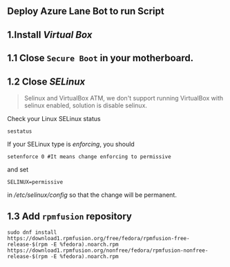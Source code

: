 ## Deploy Azure Lane Bot to run Script

## 1.Install *Virtual Box*

## 1.1 Close `Secure Boot` in your motherboard.

## 1.2 Close ***SELinux***

>Selinux and VirtualBox
ATM, we don't support running VirtualBox with selinux enabled, solution is disable selinux.

Check your Linux SELinux status

```
sestatus
```

If your SELinux type is *enforcing*, you should

```
setenforce 0 #It means change enforcing to permissive
```
and set 
```
SELINUX=permissive
```
in */etc/selinux/config* so that the change will be permanent.

## 1.3 Add `rpmfusion` repository

```
sudo dnf install https://download1.rpmfusion.org/free/fedora/rpmfusion-free-release-$(rpm -E %fedora).noarch.rpm https://download1.rpmfusion.org/nonfree/fedora/rpmfusion-nonfree-release-$(rpm -E %fedora).noarch.rpm
```
